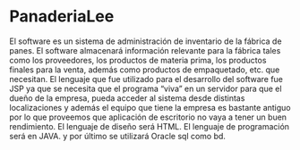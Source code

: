 # PanaderiaLee
El software es un sistema de administración de inventario de la fábrica de panes. El software almacenará información relevante 
para la fábrica tales como los proveedores, los productos de materia prima, los productos finales para la venta, además como
productos de empaquetado, etc. que necesitan.
El lenguaje que fue utilizado para el desarrollo del software fue JSP ya que se necesita que el programa “viva” en un servidor
para que el dueño de la empresa, pueda acceder al sistema desde distintas localizaciones y además el equipo que tiene la empresa
es bastante antiguo por lo que proveemos que aplicación de escritorio no vaya a tener un buen rendimiento. El lenguaje de diseño
será HTML. El lenguaje de programación será en JAVA. y por último se utilizará Oracle sql como bd. 

